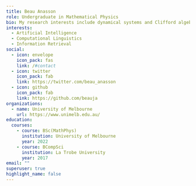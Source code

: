 ```yaml
---
title: Beau Anasson
role: Undergraduate in Mathematical Physics
bio: My research interests include dynamical systems and Clifford algebras.
interests:
  - Artificial Intelligence
  - Computational Linguistics
  - Information Retrieval
social:
  - icon: envelope
    icon_pack: fas
    link: /#contact
  - icon: twitter
    icon_pack: fab
    link: https://twitter.com/beau_anasson
  - icon: github
    icon_pack: fab
    link: https://github.com/beauja
organizations:
  - name: University of Melbourne
    url: https://www.unimelb.edu.au/
education:
  courses:
    - course: BSc(MathPhys)
      institution: University of Melbourne
      year: 2022
    - course: BCompSci
      institution: La Trobe University
      year: 2017
email: ""
superuser: true
highlight_name: false
---
```

